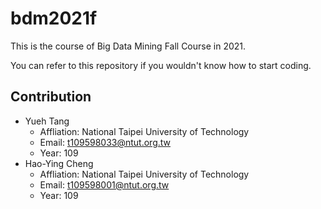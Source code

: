 # bdm2021f
This is the course of Big Data Mining Fall Course in 2021.

You can refer to this repository if you wouldn't know how to start coding. 

## Contribution
* Yueh Tang
  * Affliation: National Taipei University of Technology
  * Email: t109598033@ntut.org.tw
  * Year: 109
* Hao-Ying Cheng
  * Affliation: National Taipei University of Technology
  * Email: t109598001@ntut.org.tw
  * Year: 109

